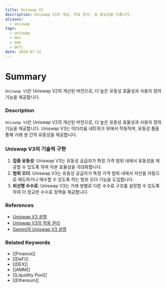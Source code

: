 ```yaml
---
title: Uniswap V3
description: Uniswap V3의 개념, 작동 원리, 및 중요성을 다룹니다.
aliases:
  - uniswap
tags:
  - uniswap
  - dex
  - amm
  - defi
date: 2024-07-22
---
```


# Summary

`Uniswap V3`은 Uniswap V2의 개선된 버전으로, 더 높은 유동성 효율성과 사용자 정의 기능을 제공합니다.

### Description

`Uniswap V3`은 Uniswap V2의 개선된 버전으로, 더 높은 유동성 효율성과 사용자 정의 기능을 제공합니다. Uniswap V3는 이더리움 네트워크 위에서 작동하며, 유동성 풀을 통해 거래 쌍 간의 유동성을 제공합니다.

### Uniswap V3의 기술적 구현

1. **집중 유동성**: Uniswap V3는 유동성 공급자가 특정 가격 범위 내에서 유동성을 제공할 수 있도록 하여 자본 효율성을 극대화합니다.
2. **범위 오더**: Uniswap V3는 유동성 공급자가 특정 가격 범위 내에서 자산을 자동으로 매도하거나 매수할 수 있도록 하는 범위 오더 기능을 도입합니다.
3. **비선형 수수료**: Uniswap V3는 거래 쌍별로 다른 수수료 구조를 설정할 수 있도록 하여 더 정교한 수수료 정책을 제공합니다.

### References

- [Uniswap V3 설명](https://uniswap.org/docs/v3/)
- [Uniswap V3의 작동 원리](https://www.investopedia.com/terms/u/uniswap.asp)
- [Gemini의 Uniswap V3 설명](https://www.gemini.com/cryptopedia/search?query=uniswap)

### Related Keywords

- [[Finance]]
- [[DeFi]]
- [[DEX]]
- [[AMM]]
- [[Liquidity Pool]]
- [[Ethereum]]
